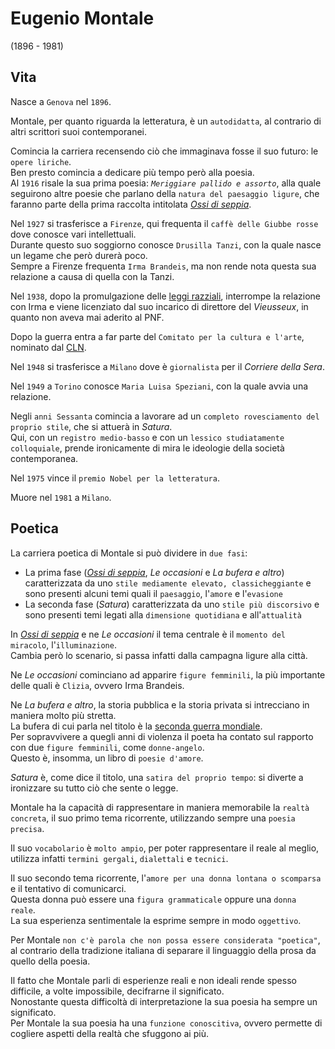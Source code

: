 # Eugenio Montale
(1896 - 1981)

## Vita

Nasce a `Genova` nel `1896`.

Montale, per quanto riguarda la letteratura, è un `autodidatta`, al contrario di altri scrittori suoi contemporanei.

Comincia la carriera recensendo ciò che immaginava fosse il suo futuro: le `opere liriche`.\
Ben presto comincia a dedicare più tempo però alla poesia.\
Al `1916` risale la sua prima poesia: *`Meriggiare pallido e assorto`*, alla quale seguirono altre poesie che parlano della `natura del paesaggio ligure`, che faranno parte della prima raccolta intitolata [*Ossi di seppia*][ossi-di-seppia].

Nel `1927` si trasferisce a `Firenze`, qui frequenta il `caffè delle Giubbe rosse` dove conosce vari intellettuali.\
Durante questo suo soggiorno conosce `Drusilla Tanzi`, con la quale nasce un legame che però durerà poco.\
Sempre a Firenze frequenta `Irma Brandeis`, ma non rende nota questa sua relazione a causa di quella con la Tanzi.

Nel `1938`, dopo la promulgazione delle [leggi razziali][leggi-razziali], interrompe la relazione con Irma e viene licenziato dal suo incarico di direttore del *Vieusseux*, in quanto non aveva mai aderito al PNF.

Dopo la guerra entra a far parte del `Comitato per la cultura e l'arte`, nominato dal [CLN][resistenza-in-italia].

Nel `1948` si trasferisce a `Milano` dove è `giornalista` per il *Corriere della Sera*.

Nel `1949` a `Torino` conosce `Maria Luisa Speziani`, con la quale avvia una relazione.

Negli `anni Sessanta` comincia a lavorare ad un `completo rovesciamento del proprio stile`, che si attuerà in *Satura*.\
Qui, con un `registro medio-basso` e con un `lessico studiatamente colloquiale`, prende ironicamente di mira le ideologie della società contemporanea.

Nel `1975` vince il `premio Nobel per la letteratura`.

Muore nel `1981` a `Milano`.

## Poetica

La carriera poetica di Montale si può dividere in `due fasi`:
- La prima fase ([*Ossi di seppia*][ossi-di-seppia], *Le occasioni* e *La bufera e altro*) caratterizzata da uno `stile mediamente elevato, classicheggiante` e sono presenti alcuni temi quali il `paesaggio`, l'`amore` e l'`evasione`
- La seconda fase (*Satura*) caratterizzata da uno `stile più discorsivo` e sono presenti temi legati alla `dimensione quotidiana` e all'`attualità`

In [*Ossi di seppia*][ossi-di-seppia] e ne *Le occasioni* il tema centrale è il `momento del miracolo`, l'`illuminazione`.\
Cambia però lo scenario, si passa infatti dalla campagna ligure alla città.

Ne *Le occasioni* cominciano ad apparire `figure femminili`, la più importante delle quali è `Clizia`, ovvero Irma Brandeis.

Ne *La bufera e altro*, la storia pubblica e la storia privata si intrecciano in maniera molto più stretta.\
La bufera di cui parla nel titolo è la [seconda guerra mondiale][seconda-guerra-mondiale].\
Per sopravvivere a quegli anni di violenza il poeta ha contato sul rapporto con due `figure femminili`, come `donne-angelo`.\
Questo è, insomma, un libro di `poesie d'amore`.

*Satura* è, come dice il titolo, una `satira del proprio tempo`: si diverte a ironizzare su tutto ciò che sente o legge.

Montale ha la capacità di rappresentare in maniera memorabile la `realtà concreta`, il suo primo tema ricorrente, utilizzando sempre una `poesia precisa`.

Il suo `vocabolario` è `molto ampio`, per poter rappresentare il reale al meglio, utilizza infatti `termini gergali`, `dialettali` e `tecnici`.

Il suo secondo tema ricorrente, l'`amore per una donna lontana o scomparsa` e il tentativo di comunicarci.\
Questa donna può essere una `figura grammaticale` oppure una `donna reale`.\
La sua esperienza sentimentale la esprime sempre in modo `oggettivo`.

Per Montale `non c'è parola che non possa essere considerata "poetica"`, al contrario della tradizione italiana di separare il linguaggio della prosa da quello della poesia.

Il fatto che Montale parli di esperienze reali e non ideali rende spesso difficile, a volte impossibile, decifrarne il significato.\
Nonostante questa difficoltà di interpretazione la sua poesia ha sempre un significato.\
Per Montale la sua poesia ha una `funzione conoscitiva`, ovvero permette di cogliere aspetti della realtà che sfuggono ai più.

[ossi-di-seppia]: #ossi-di-seppia

[leggi-razziali]: https://github.com/alex-sandri/riassunti-storia/blob/main/L-Italia-tra-le-due-guerre-il-fascismo.md#fn-4
[resistenza-in-italia]: https://github.com/alex-sandri/riassunti-storia/blob/main/La-seconda-guerra-mondiale.md#la-guerra-e-la-resistenza-in-italia-dal-1943-al-1945
[seconda-guerra-mondiale]: https://github.com/alex-sandri/riassunti-storia/blob/main/La-seconda-guerra-mondiale.md
